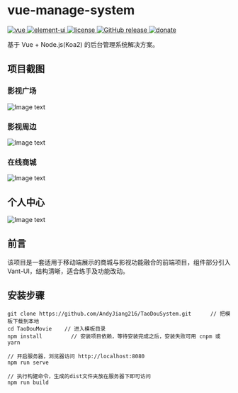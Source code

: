 # vue-manage-system

<a href="https://github.com/vuejs/vue">
    <img src="https://img.shields.io/badge/vue-2.6.10-brightgreen.svg" alt="vue">
  </a>
  <a href="https://github.com/ElemeFE/element">
    <img src="https://img.shields.io/badge/element--ui-2.8.2-brightgreen.svg" alt="element-ui">
  </a>
  <a href="https://github.com/lin-xin/vue-manage-system/blob/master/LICENSE">
    <img src="https://img.shields.io/github/license/mashape/apistatus.svg" alt="license">
  </a>
  <a href="https://github.com/lin-xin/vue-manage-system/releases">
    <img src="https://img.shields.io/github/release/lin-xin/vue-manage-system.svg" alt="GitHub release">
  </a>
  <a href="https://lin-xin.gitee.io/example/work/#/donate">
    <img src="https://img.shields.io/badge/%24-donate-ff69b4.svg" alt="donate">
  </a>

基于 Vue + Node.js(Koa2) 的后台管理系统解决方案。

## 项目截图

### 影视广场

![Image text](https://github.com/AndyJiang216/TaoDouSystem/tree/main/public/projectScreenShot/影视广场.JPG)

### 影视周边

![Image text](https://github.com/AndyJiang216/TaoDouSystem/tree/main/public/projectScreenShot/影视周边.JPG)

### 在线商城

![Image text](https://github.com/AndyJiang216/TaoDouSystem/tree/main/public/projectScreenShot/在线商城.JPG)

## 个人中心

![Image text](https://github.com/AndyJiang216/TaoDouSystem/tree/main/public/projectScreenShot/个人中心.JPG)

## 前言

该项目是一套适用于移动端展示的商城与影视功能融合的前端项目，组件部分引入Vant-UI，结构清晰，适合练手及功能改动。

## 安装步骤

```
git clone https://github.com/AndyJiang216/TaoDouSystem.git      // 把模板下载到本地
cd TaoDouMovie    // 进入模板目录
npm install         // 安装项目依赖，等待安装完成之后，安装失败可用 cnpm 或 yarn

// 开启服务器，浏览器访问 http://localhost:8080
npm run serve

// 执行构建命令，生成的dist文件夹放在服务器下即可访问
npm run build
